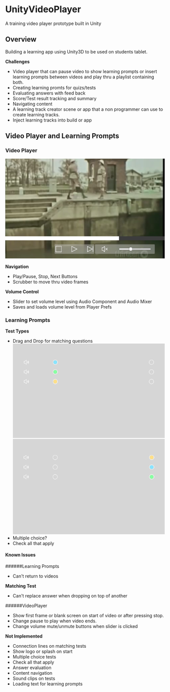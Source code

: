 # UnityVideoPlayer
A training video player prototype built in Unity

## Overview
Building a learning app using Unity3D to be used on students tablet.

**Challenges**
* Video player that can pause video to show learning prompts or insert learning prompts between videos and play thru a playlist containing both.
* Creating learning promts for quizs/tests
* Evaluating answers with feed back
* Score/Test result tracking and summary
* Navigating content
* A learning track creator scene or app that a non programmer can use to create learning tracks.
* Inject learning tracks into build or app

## Video Player and Learning Prompts

### Video Player
![Video Player](/Images/VideoPlayer.PNG)

**Navigation**
* Play/Pause, Stop, Next Buttons
* Scrubber to move thru video frames

**Volume Control**
* Slider to set volume level using Audio Component and Audio Mixer
* Saves and loads volume level from Player Prefs

### Learning Prompts

**Test Types**
* Drag and Drop for matching questions
![Video Player](/Images/MatchingTest1.PNG)
![Video Player](/Images/MatchingTest2.PNG)
* Multiple choice?
* Check all that apply

#### Known Issues
######Learning Prompts
* Can't return to videos

**Matching Test**
* Can't replace answer when dropping on top of another

######VideoPlayer
* Show first frame or blank screen on start of video or after pressing stop.
* Change pause to play when video ends.
* Change volume mute/unmute buttons when slider is clicked

**Not Implemented**
* Connection lines on matching tests
* Show logo or splash on start
* Multiple choice tests
* Check all that apply
* Answer evaluation
* Content navigation
* Sound clips on tests
* Loading text for learning prompts



